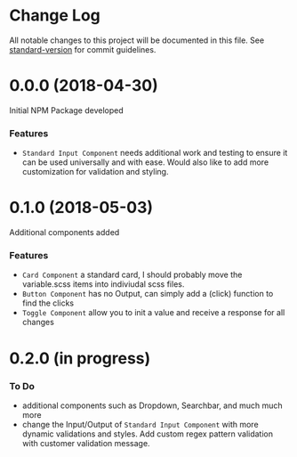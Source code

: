 # Change Log

All notable changes to this project will be documented in this file. See [standard-version](https://github.com/conventional-changelog/standard-version) for commit guidelines.

# 0.0.0 (2018-04-30)

Initial NPM Package developed

### Features

* `Standard Input Component` needs additional work and testing to ensure it can be used universally and with ease. Would also like to add more customization for validation and styling.

# 0.1.0 (2018-05-03)

Additional components added

### Features

* `Card Component` a standard card, I should probably move the variable.scss items into indiviudal scss files.
* `Button Component` has no Output, can simply add a (click) function to find the clicks
* `Toggle Component` allow you to init a value and receive a response for all changes

# 0.2.0 (in progress)

### To Do

* additional components such as Dropdown, Searchbar, and much much more
* change the Input/Output of `Standard Input Component` with more dynamic validations and styles. Add custom regex pattern validation with customer validation message.
